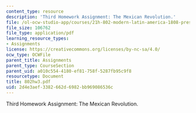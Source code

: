 ```yaml
---
content_type: resource
description: 'Third Homework Assignment: The Mexican Revolution.'
file: /ol-ocw-studio-app/courses/21h-802-modern-latin-america-1808-present-revolution-dictatorship-democracy-spring-2005/2d4e3aef3382662d6982bb969086536c_802hw3.pdf
file_size: 106762
file_type: application/pdf
learning_resource_types:
- Assignments
license: https://creativecommons.org/licenses/by-nc-sa/4.0/
ocw_type: OCWFile
parent_title: Assignments
parent_type: CourseSection
parent_uid: a010c554-4180-ef81-758f-5287fb95c9f8
resourcetype: Document
title: 802hw3.pdf
uid: 2d4e3aef-3382-662d-6982-bb969086536c
---
```

Third Homework Assignment: The Mexican Revolution.